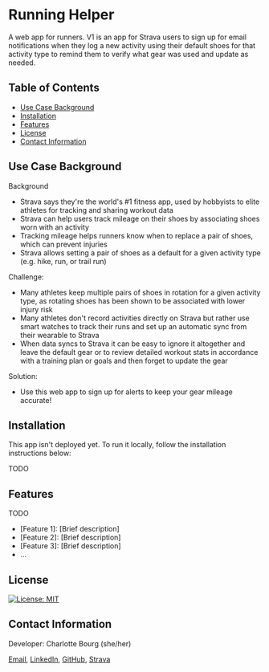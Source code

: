 # Running Helper
A web app for runners. V1 is an app for Strava users to sign up for email notifications when they log a new activity using their default shoes for that activity type to remind them to verify what gear was used and update as needed. 

## Table of Contents
- [Use Case Background](#use-case-background)
- [Installation](#installation)
- [Features](#features)
- [License](#license)
- [Contact Information](#contact-information)

## Use Case Background
Background
- Strava says they're the world's #1 fitness app, used by hobbyists to elite athletes for tracking and sharing workout data
- Strava can help users track mileage on their shoes by associating shoes worn with an activity
- Tracking mileage helps runners know when to replace a pair of shoes, which can prevent injuries
- Strava allows setting a pair of shoes as a default for a given activity type (e.g. hike, run, or trail run)

Challenge: 
- Many athletes keep multiple pairs of shoes in rotation for a given activity type, as rotating shoes has been shown to be associated with lower injury risk 
- Many athletes don't record activities directly on Strava but rather use smart watches to track their runs and set up an automatic sync from their wearable to Strava
- When data syncs to Strava it can be easy to ignore it altogether and leave the default gear or to review detailed workout stats in accordance with a training plan or goals and then forget to update the gear 

Solution:
- Use this web app to sign up for alerts to keep your gear mileage accurate! 

## Installation
This app isn't deployed yet. To run it locally, follow the installation instructions below: 

TODO 

## Features
TODO
- [Feature 1]: [Brief description]
- [Feature 2]: [Brief description]
- [Feature 3]: [Brief description]
- ...

## License
[![License: MIT](https://img.shields.io/badge/License-MIT-yellow.svg)](https://opensource.org/licenses/MIT)

## Contact Information
Developer: Charlotte Bourg (she/her)

[Email](mailto:charlotte.bourg@gmail.com), [LinkedIn](https://www.linkedin.com/in/charlottebourg/), [GitHub](https://github.com/charlotte-bourg), [Strava](https://www.strava.com/athletes/100636324)